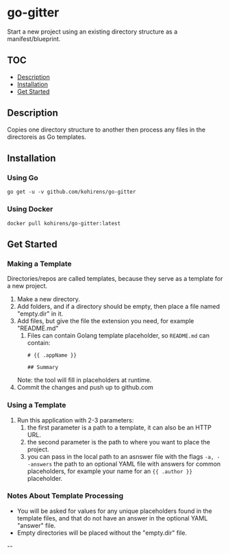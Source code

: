 # go-gitter

Start a new project using an existing directory structure as a
manifest/blueprint.

## TOC

* [Description](#description)
* [Installation](#installation)
* [Get Started](#get-started)

## Description

Copies one directory structure to another then process any files in the
directoreis as Go templates.

## Installation

### Using Go

```
go get -u -v github.com/kohirens/go-gitter
```

### Using Docker

```
docker pull kohirens/go-gitter:latest
```

## Get Started

### Making a Template

Directories/repos are called templates, because they serve as a template for a
new project.

1. Make a new directory.
2. Add folders, and if a directory should be empty, then place a file named
   "empty.dir" in it.
3. Add files, but give the file the extension you need, for example "README.md"
   1. Files can contain Golang template placeholder, so `README.md` can contain:
      ```gotemplate
      # {{ .appName }}

      ## Summary
      ```
   Note: the tool will fill in placeholders at runtime.
4. Commit the changes and push up to github.com

### Using a Template

1. Run this application with 2-3 parameters:
   1. the first parameter is a path to a template, it can also be an HTTP URL.
   2. the second parameter is the path to where you want to place the project.
   3. you can pass in the local path to an asnswer file with the flags
      `-a, --answers` the path to an optional YAML file with answers for common
      placeholders, for example your name for an
      `{{ .author }}` placeholder.

### Notes About Template Processing

* You will be asked for values for any unique placeholders found in the template
  files, and that do not have an answer in the optional YAML "answer" file.
* Empty directories will be placed without the "empty.dir" file.

--

[Golang text/template]: https://golang.org/pkg/text/template/
